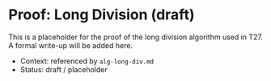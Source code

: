 # Proof: Long Division (draft)

This is a placeholder for the proof of the long division algorithm used in T27.
A formal write-up will be added here.

- Context: referenced by `alg-long-div.md`
- Status: draft / placeholder
